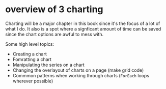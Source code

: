 # overview of 3 charting

Charting will be a major chapter in this book since it's the focus of a lot of what I do.  It also is a spot where a signficant amount of time can be saved since the chart options are awful to mess with.

Some high level topics:

* Creating a chart
* Fomratting a chart
* Manipulating the series on a chart
* Changing the overlayout of charts on a page (make grid code)
* Commmon patterns when working through charts (`ForEach` loops wherever possible)
